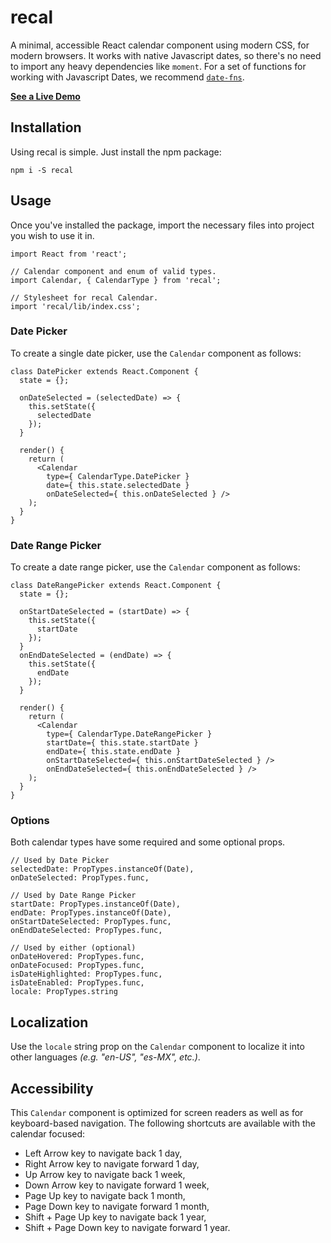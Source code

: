 # recal

A minimal, accessible React calendar component using modern CSS, for modern browsers. It works with native Javascript dates, so there's no need to import any heavy dependencies like `moment`. For a set of functions for working with Javascript Dates, we recommend [`date-fns`](https://date-fns.org).


[**See a Live Demo**](https://rubencodes.github.io/recal)

## Installation
Using recal is simple. Just install the npm package:

```
npm i -S recal
```

## Usage

Once you've installed the package, import the necessary files into project you wish to use it in.

```
import React from 'react';

// Calendar component and enum of valid types.
import Calendar, { CalendarType } from 'recal';

// Stylesheet for recal Calendar.
import 'recal/lib/index.css';
```

### Date Picker

To create a single date picker, use the `Calendar` component as follows:

```
class DatePicker extends React.Component {
  state = {};

  onDateSelected = (selectedDate) => {
    this.setState({
      selectedDate
    });
  }

  render() {
    return (
      <Calendar
        type={ CalendarType.DatePicker }
        date={ this.state.selectedDate }
        onDateSelected={ this.onDateSelected } />
    );
  }
}
```

### Date Range Picker

To create a date range picker, use the `Calendar` component as follows:

```
class DateRangePicker extends React.Component {
  state = {};

  onStartDateSelected = (startDate) => {
    this.setState({
      startDate
    });
  }
  onEndDateSelected = (endDate) => {
    this.setState({
      endDate
    });
  }

  render() {
    return (
      <Calendar
        type={ CalendarType.DateRangePicker }
        startDate={ this.state.startDate }
        endDate={ this.state.endDate }
        onStartDateSelected={ this.onStartDateSelected } />
        onEndDateSelected={ this.onEndDateSelected } />
    );
  }
}
```

### Options

Both calendar types have some required and some optional props.

```
// Used by Date Picker
selectedDate: PropTypes.instanceOf(Date),
onDateSelected: PropTypes.func,

// Used by Date Range Picker
startDate: PropTypes.instanceOf(Date),
endDate: PropTypes.instanceOf(Date),
onStartDateSelected: PropTypes.func,
onEndDateSelected: PropTypes.func,

// Used by either (optional)
onDateHovered: PropTypes.func,
onDateFocused: PropTypes.func,
isDateHighlighted: PropTypes.func,
isDateEnabled: PropTypes.func,
locale: PropTypes.string
```

## Localization

Use the `locale` string prop on the `Calendar` component to localize it into other languages *(e.g. "en-US", "es-MX", etc.)*.

## Accessibility

This `Calendar` component is optimized for screen readers as well as for keyboard-based navigation. The following shortcuts are available with the calendar focused:

- Left Arrow key to navigate back 1 day,
- Right Arrow key to navigate forward 1 day,
- Up Arrow key to navigate back 1 week,
- Down Arrow key to navigate forward 1 week,
- Page Up key to navigate back 1 month,
- Page Down key to navigate forward 1 month,
- Shift + Page Up key to navigate back 1 year,
- Shift + Page Down key to navigate forward 1 year.
